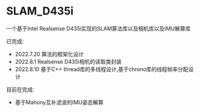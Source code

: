 # SLAM_D435i
一个基于Intel Realsense D435i实现的SLAM算法库以及相机库以及IMU解算库

已完成: 
- 2022.7.20 算法的框架化设计
- 2022.8.1 Realsense D435i相机的读取类封装
- 2022.8.10 基于C++ thread库的多线程设计,基于chrono库的线程帧率分配设计

目前在完成:
- 基于Mahony互补滤波的IMU姿态解算
